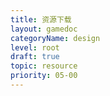 ```yaml
---
title: 资源下载
layout: gamedoc
categoryName: design
level: root
draft: true
topic: resource
priority: 05-00
---
```

